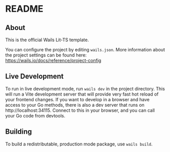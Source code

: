 # README

## About

This is the official Wails Lit-TS template.

You can configure the project by editing `wails.json`. More information about
the project settings can be found here:
https://wails.io/docs/reference/project-config

## Live Development

To run in live development mode, run `wails dev` in the project directory. This
will run a Vite development server that will provide very fast hot reload of
your frontend changes. If you want to develop in a browser and have access to
your Go methods, there is also a dev server that runs on http://localhost:34115.
Connect to this in your browser, and you can call your Go code from devtools.

## Building

To build a redistributable, production mode package, use `wails build`.

